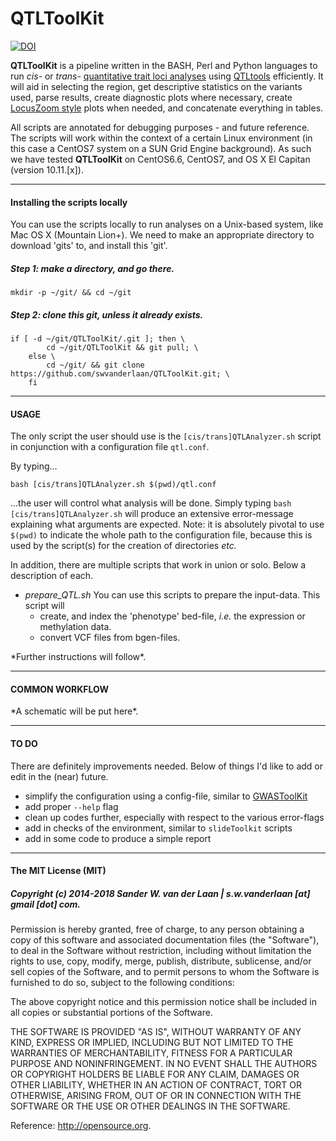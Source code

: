 QTLToolKit
============
[![DOI](https://zenodo.org/badge/101641410.svg)](https://zenodo.org/badge/latestdoi/101641410)

**QTLToolKit** is a pipeline written in the BASH, Perl and Python languages to run *cis-* or *trans-* [quantitative trait loci analyses](https://www.nature.com/scitable/topicpage/quantitative-trait-locus-qtl-analysis-53904) using [QTLtools](https://qtltools.github.io/qtltools/) efficiently. It will aid in selecting the region, get descriptive statistics on the variants used, parse results, create diagnostic plots where necessary, create [LocusZoom style](https://genome.sph.umich.edu/wiki/LocusZoom_Standalone) plots when needed, and concatenate everything in tables. 

All scripts are annotated for debugging purposes - and future reference. The scripts will work within the context of a certain Linux environment (in this case a CentOS7 system on a SUN Grid Engine background). As such we have tested **QTLToolKit** on CentOS6.6, CentOS7, and OS X El Capitan (version 10.11.[x]). 


--------------

#### Installing the scripts locally

You can use the scripts locally to run analyses on a Unix-based system, like Mac OS X (Mountain Lion+). We need to make an appropriate directory to download 'gits' to, and install this 'git'.

##### Step 1: make a directory, and go there.

```
mkdir -p ~/git/ && cd ~/git
```

##### Step 2: clone this git, unless it already exists.

```
if [ -d ~/git/QTLToolKit/.git ]; then \
		cd ~/git/QTLToolKit && git pull; \
	else \
		cd ~/git/ && git clone https://github.com/swvanderlaan/QTLToolKit.git; \
	fi
```

--------------

#### USAGE 
The only script the user should use is the `[cis/trans]QTLAnalyzer.sh` script in conjunction with a configuration file `qtl.conf`. 

By typing...

```
bash [cis/trans]QTLAnalyzer.sh $(pwd)/qtl.conf
```

...the user will control what analysis will be done. Simply typing `bash [cis/trans]QTLAnalyzer.sh` will produce an extensive error-message explaining what arguments are expected. Note: it is absolutely pivotal to use `$(pwd)` to indicate the whole path to the configuration file, because this is used by the script(s) for the creation of directories _etc._ 

In addition, there are multiple scripts that work in union or solo. Below a description of each.

- *prepare_QTL.sh*
You can use this scripts to prepare the input-data. This script will 
    - create, and index the 'phenotype' bed-file, _i.e._ the expression or methylation data.
    - convert VCF files from bgen-files.
    

\*Further instructions will follow\*.


--------------

#### COMMON WORKFLOW 

\*A schematic will be put here\*.


--------------

#### TO DO
There are definitely improvements needed. Below of things I'd like to add or edit in the (near) future.

- simplify the configuration using a config-file, similar to [GWASToolKit](http://swvanderlaan.github.io/GWASToolKit/)
- add proper `--help` flag
- clean up codes further, especially with respect to the various error-flags
- add in checks of the environment, similar to `slideToolkit` scripts
- add in some code to produce a simple report

--------------

#### The MIT License (MIT)
##### Copyright (c) 2014-2018 Sander W. van der Laan | s.w.vanderlaan [at] gmail [dot] com.

Permission is hereby granted, free of charge, to any person obtaining a copy of this software and associated documentation files (the "Software"), to deal in the Software without restriction, including without limitation the rights to use, copy, modify, merge, publish, distribute, sublicense, and/or sell copies of the Software, and to permit persons to whom the Software is furnished to do so, subject to the following conditions:   

The above copyright notice and this permission notice shall be included in all copies or substantial portions of the Software.

THE SOFTWARE IS PROVIDED "AS IS", WITHOUT WARRANTY OF ANY KIND, EXPRESS OR IMPLIED, INCLUDING BUT NOT LIMITED TO THE WARRANTIES OF MERCHANTABILITY, FITNESS FOR A PARTICULAR PURPOSE AND NONINFRINGEMENT. IN NO EVENT SHALL THE AUTHORS OR COPYRIGHT HOLDERS BE LIABLE FOR ANY CLAIM, DAMAGES OR OTHER LIABILITY, WHETHER IN AN ACTION OF CONTRACT, TORT OR OTHERWISE, ARISING FROM, OUT OF OR IN CONNECTION WITH THE SOFTWARE OR THE USE OR OTHER DEALINGS IN THE SOFTWARE.

Reference: http://opensource.org.
